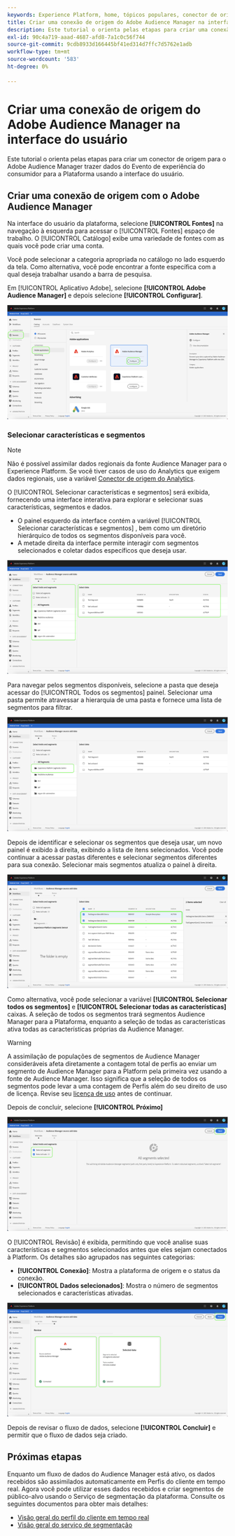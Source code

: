 ```yaml
---
keywords: Experience Platform, home, tópicos populares, conector de origem do Audience Manager, Audience Manager, conector do audience manager
title: Criar uma conexão de origem do Adobe Audience Manager na interface do usuário
description: Este tutorial o orienta pelas etapas para criar uma conexão de origem para o Adobe Audience Manager trazer dados do Evento de experiência do consumidor para a Plataforma usando a interface do usuário.
exl-id: 90c4a719-aaad-4687-afd8-7a1c0c56f744
source-git-commit: 9cdb8933d166445bf41ed314d7ffc7d5762e1adb
workflow-type: tm+mt
source-wordcount: '583'
ht-degree: 0%

---
```


# Criar uma conexão de origem do Adobe Audience Manager na interface do usuário

Este tutorial o orienta pelas etapas para criar um conector de origem para o Adobe Audience Manager trazer dados do Evento de experiência do consumidor para a Plataforma usando a interface do usuário.

## Criar uma conexão de origem com o Adobe Audience Manager

Na interface do usuário da plataforma, selecione **[!UICONTROL Fontes]** na navegação à esquerda para acessar o [!UICONTROL Fontes] espaço de trabalho. O [!UICONTROL Catálogo] exibe uma variedade de fontes com as quais você pode criar uma conta.

Você pode selecionar a categoria apropriada no catálogo no lado esquerdo da tela. Como alternativa, você pode encontrar a fonte específica com a qual deseja trabalhar usando a barra de pesquisa.

Em [!UICONTROL Aplicativo Adobe], selecione **[!UICONTROL Adobe Audience Manager]** e depois selecione **[!UICONTROL Configurar]**.

![catálogo](../../../../images/tutorials/create/aam/catalog.png)

### Selecionar características e segmentos

>[!NOTE]
>
>Não é possível assimilar dados regionais da fonte Audience Manager para o Experience Platform. Se você tiver casos de uso do Analytics que exigem dados regionais, use a variável [Conector de origem do Analytics](../adobe-applications/analytics.md).

O [!UICONTROL Selecionar características e segmentos] será exibida, fornecendo uma interface interativa para explorar e selecionar suas características, segmentos e dados.

* O painel esquerdo da interface contém a variável [!UICONTROL Selecionar características e segmentos] , bem como um diretório hierárquico de todos os segmentos disponíveis para você.
* A metade direita da interface permite interagir com segmentos selecionados e coletar dados específicos que deseja usar.

![add-data](../../../../images/tutorials/create/aam/add-data.png)

Para navegar pelos segmentos disponíveis, selecione a pasta que deseja acessar do [!UICONTROL Todos os segmentos] painel. Selecionar uma pasta permite atravessar a hierarquia de uma pasta e fornece uma lista de segmentos para filtrar.

![pasta de segmentos](../../../../images/tutorials/create/aam/segment-folder.png)

Depois de identificar e selecionar os segmentos que deseja usar, um novo painel é exibido à direita, exibindo a lista de itens selecionados. Você pode continuar a acessar pastas diferentes e selecionar segmentos diferentes para sua conexão. Selecionar mais segmentos atualiza o painel à direita.

![select-data](../../../../images/tutorials/create/aam/select-data.png)

Como alternativa, você pode selecionar a variável **[!UICONTROL Selecionar todos os segmentos]** e **[!UICONTROL Selecionar todas as características]** caixas. A seleção de todos os segmentos trará segmentos Audience Manager para a Plataforma, enquanto a seleção de todas as características ativa todas as características próprias da Audience Manager.

>[!WARNING]
>
>A assimilação de populações de segmentos de Audience Manager consideráveis afeta diretamente a contagem total de perfis ao enviar um segmento de Audience Manager para a Platform pela primeira vez usando a fonte de Audience Manager. Isso significa que a seleção de todos os segmentos pode levar a uma contagem de Perfis além do seu direito de uso de licença. Revise seu [licença de uso](../../../../../dashboards/guides/license-usage.md) antes de continuar.

Depois de concluir, selecione **[!UICONTROL Próximo]**

![todos os segmentos](../../../../images/tutorials/create/aam/all-segments.png)

O [!UICONTROL Revisão] é exibida, permitindo que você analise suas características e segmentos selecionados antes que eles sejam conectados à Platform. Os detalhes são agrupados nas seguintes categorias:

* **[!UICONTROL Conexão]**: Mostra a plataforma de origem e o status da conexão.
* **[!UICONTROL Dados selecionados]**: Mostra o número de segmentos selecionados e características ativadas.

![revisão](../../../../images/tutorials/create/aam/review.png)

Depois de revisar o fluxo de dados, selecione **[!UICONTROL Concluir]** e permitir que o fluxo de dados seja criado.

## Próximas etapas

Enquanto um fluxo de dados do Audience Manager está ativo, os dados recebidos são assimilados automaticamente em Perfis do cliente em tempo real. Agora você pode utilizar esses dados recebidos e criar segmentos de público-alvo usando o Serviço de segmentação da plataforma. Consulte os seguintes documentos para obter mais detalhes:

* [Visão geral do perfil do cliente em tempo real](../../../../../profile/home.md)
* [Visão geral do serviço de segmentação](../../../../../segmentation/home.md)
